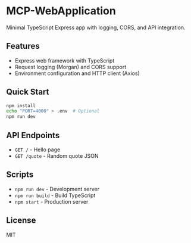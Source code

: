 # MCP-WebApplication

Minimal TypeScript Express app with logging, CORS, and API integration.

## Features

- Express web framework with TypeScript
- Request logging (Morgan) and CORS support
- Environment configuration and HTTP client (Axios)

## Quick Start

```bash
npm install
echo "PORT=4000" > .env  # Optional
npm run dev
```

## API Endpoints

- `GET /` - Hello page
- `GET /quote` - Random quote JSON

## Scripts

- `npm run dev` - Development server
- `npm run build` - Build TypeScript
- `npm start` - Production server

## License

MIT
